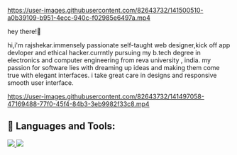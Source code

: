 https://user-images.githubusercontent.com/82643732/141500510-a0b39109-b951-4ecc-940c-f02985e6497a.mp4


hey there!👋


hi,i'm rajshekar.immensely passionate self-taught
web designer,kick off app devloper and ethical hacker.currntly pursuing my b.tech degree in electronics and computer engineering from reva university , india. my passion for software lies with dreaming up ideas and making them come true with elegant interfaces. i take great care in designs and responsive smooth user interface.

https://user-images.githubusercontent.com/82643732/141497058-47169488-77f0-45f4-84b3-3eb9982f33c8.mp4

## 🚀 Languages and Tools:

<p align="left"> 
    <a href="https://www.java.com" target="_blank"> <img src="https://img.icons8.com/color/48/000000/java-coffee-cup-logo.png"/> </a>
    <a href="https://reactjs.org/" target="_blank"> <img src="https://img.icons8.com/color/48/000000/react-native.png"/> </a>
